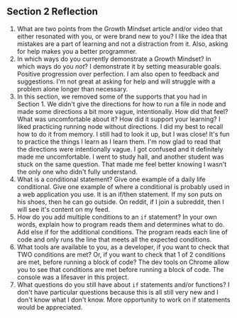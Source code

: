 ## Section 2 Reflection

1. What are two points from the Growth Mindset article and/or video that either resonated with you, or were brand new to you?
I like the idea that mistakes are a part of learning and not a distraction from it. Also, asking for help makes you a better
programmer.
2. In which ways do you currently demonstrate a Growth Mindset? In which ways do you _not_?
I demonstrate it by setting measurable goals. Positive progression over perfection. I am also open to feedback and suggestions.
I'm not great at asking for help and will struggle with a problem alone longer than necessary.
3. In this section, we removed some of the supports that you had in Section 1. We didn't give the directions for how to run a file in node and made some directions a bit more vague, intentionally. How did that feel? What was uncomfortable about it? How did it support your learning?
I liked practicing running node without directions. I did my best to recall how to do it from memory. I still had to look it up,
but I was close! It's fun to practice the things I learn as I learn them. I'm now glad to read that the directions were intentionally vague. I got confused and it definitely made me uncomfortable. I went to study hall, and another student was stuck
on the same question. That made me feel better knowing I wasn't the only one who didn't fully understand.
4. What is a conditional statement? Give one example of a daily life conditional. Give one example of where a conditional is probably used in a web application you use.
It is an if/then statement. If my son puts on his shoes, then he can go outside. On reddit, if I join a subreddit, then I will
see it's content on my feed.
5. How do you add multiple conditions to an `if` statement? In your own words, explain how to program reads them and determines what to do.
Add else if for the additional conditions. The program reads each line of code and only runs the line that meets all the expected conditions.
6. What tools are available to you, as a developer, if you want to check that TWO conditions are met? Or, if you want to check that 1 of 2 conditions are met, before running a block of code?
The dev tools on Chrome allow you to see that conditions are met before running a block of code. The console was a lifesaver
in this project. 
7. What questions do you still have about `if` statements and/or functions?
I don't have particular questions because this is all still very new and I don't know what I don't know. More opportunity to work on if statements would be appreciated.
